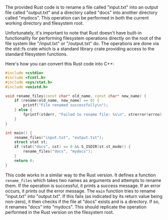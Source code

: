 The provided Rust code is to rename a file called "input.txt" into an output file called "output.txt" and a directory called "docs" into another directory called "mydocs". This operation can be performed in both the current working directory and filesystem root.

Unfortunately, it's important to note that Rust doesn't have built-in functionality for performing filesystem operations directly on the root of the file system like "/input.txt" or "/output.txt" do. The operations are done via the std::fs crate which is a standard library crate providing access to the standard filesystem functions.

Here's how you can convert this Rust code into C++:

```cpp
#include <cstdio>
#include <fcntl.h>
#include <sys/stat.h>
#include <unistd.h>

void rename_files(const char* old_name, const char* new_name) {
    if (rename(old_name, new_name) == 0) {
        printf("File renamed successfully\n");
    } else {
        fprintf(stderr, "Failed to rename file: %s\n", strerror(errno));
    }
}

int main() {
    rename_files("input.txt", "output.txt");
    struct stat st;
    if (stat("docs", &st) == 0 && S_ISDIR(st.st_mode)) {
        rename_files("docs", "mydocs");
    }
    return 0;
}
```

This code works in a similar way to the Rust version. It defines a function `rename_files` which takes two names as arguments and attempts to rename them. If the operation is successful, it prints a success message. If an error occurs, it prints out the error message. The `main` function tries to rename "input.txt" into "output.txt". If this fails (as indicated by its return value being non-zero), it then checks if the file at "docs" exists and is a directory. If so, it renames "docs" into "mydocs". This should replicate the operation performed in the Rust version on the filesystem root.

